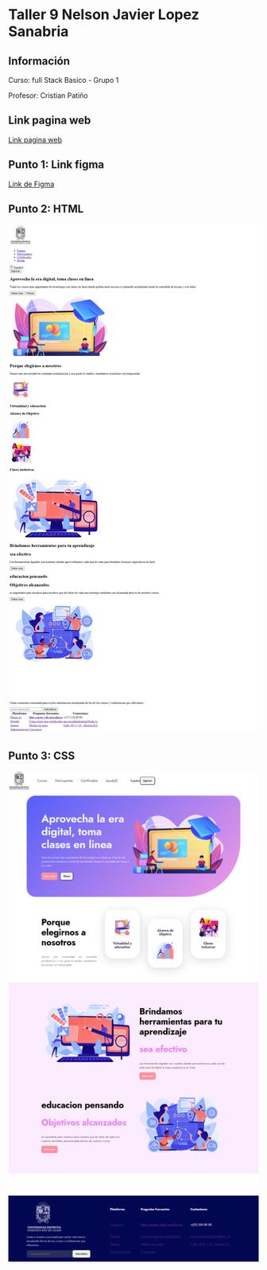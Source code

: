 <h1>Taller 9 Nelson Javier Lopez Sanabria</h1>

<h2> Información</h2>

<p>Curso: full Stack Basico - Grupo 1</p>
<p>Profesor: Cristian Patiño</p>

<h2>Link pagina web</h2>
<a href="https://nelsonlopez10.github.io/taller-9-full-stack/" target="_blank">Link pagina web</a>

<h2> Punto 1: Link figma</h2>

<a href="" target="_blank">Link de Figma</a>
<h2> Punto 2: HTML</h2>
<img src="./public/images/html.png" alt="html">


<h2> Punto 3: CSS</h2>
<img src="./public/images/CSS.png" alt="CSS">

